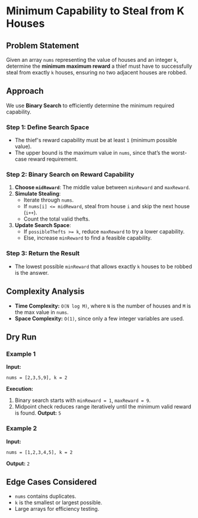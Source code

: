 # Minimum Capability to Steal from K Houses

## Problem Statement
Given an array `nums` representing the value of houses and an integer `k`, determine the **minimum maximum reward** a thief must have to successfully steal from exactly `k` houses, ensuring no two adjacent houses are robbed.

## Approach
We use **Binary Search** to efficiently determine the minimum required capability.

### **Step 1: Define Search Space**
- The thief's reward capability must be at least `1` (minimum possible value).
- The upper bound is the maximum value in `nums`, since that’s the worst-case reward requirement.

### **Step 2: Binary Search on Reward Capability**
1. **Choose `midReward`**: The middle value between `minReward` and `maxReward`.
2. **Simulate Stealing**:
   - Iterate through `nums`.
   - If `nums[i] <= midReward`, steal from house `i` and skip the next house (`i++`).
   - Count the total valid thefts.
3. **Update Search Space**:
   - If `possibleThefts >= k`, reduce `maxReward` to try a lower capability.
   - Else, increase `minReward` to find a feasible capability.

### **Step 3: Return the Result**
- The lowest possible `minReward` that allows exactly `k` houses to be robbed is the answer.

## Complexity Analysis
- **Time Complexity:** `O(N log M)`, where `N` is the number of houses and `M` is the max value in `nums`.
- **Space Complexity:** `O(1)`, since only a few integer variables are used.

## Dry Run
### **Example 1**
**Input:**  
```text
nums = [2,3,5,9], k = 2
```
**Execution:**
1. Binary search starts with `minReward = 1`, `maxReward = 9`.
2. Midpoint check reduces range iteratively until the minimum valid reward is found.
**Output:** `5`

### **Example 2**
**Input:**  
```text
nums = [1,2,3,4,5], k = 2
```
**Output:** `2`

## Edge Cases Considered
- `nums` contains duplicates.
- `k` is the smallest or largest possible.
- Large arrays for efficiency testing.

